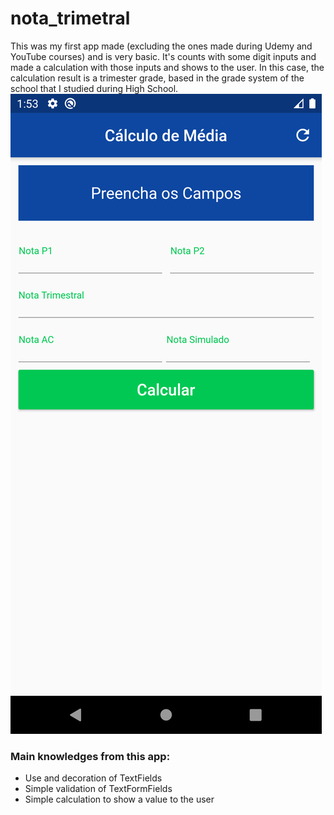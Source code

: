 # nota_trimetral
This was my first app made (excluding the ones made during Udemy and YouTube courses) and is very basic.
It's counts with some digit inputs and made a calculation with those inputs and shows to the user.
In this case, the calculation result is a trimester grade, based in the grade system of the school that I studied during High School.
![nota_trimestral example](../images/nota_trimestral.png)

### Main knowledges from this app:
* Use and decoration of TextFields
* Simple validation of TextFormFields
* Simple calculation to show a value to the user